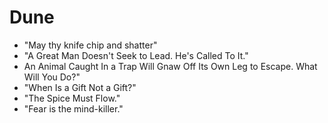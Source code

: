 # Dune

* "May thy knife chip and shatter"
* "A Great Man Doesn't Seek to Lead. He's Called To It."
* An Animal Caught In a Trap Will Gnaw Off Its Own Leg to Escape. What Will You Do?"
* "When Is a Gift Not a Gift?"
* "The Spice Must Flow."
* "Fear is the mind-killer."
